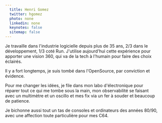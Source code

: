 ```yaml
---
  title: Henri Gomez
  twitter: hgomez
  photo: none
  linkedin: none
  keynotes: false
  sitemap: false
---
```

Je travaille dans l'industrie logicielle depuis plus de 35 ans, 2/3 dans le développement, 1/3 coté Run.
J'utilise aujourd'hui cette expérience pour apporter une vision 360, qui va de la tech à l'humain pour faire des choix éclairés.

Il y a fort longtemps, je suis tombé dans l'OpenSource, par conviction et évidence.

Pour me changer les idées, je file dans mon labo d'électronique pour réparer tout ce qui me tombe sous la main, mon observabilité se faisant avec un multimètre et un oscillo et mes fix via un fer à souder et beaucoup de patience.

Je bichonne aussi tout un tas de consoles et ordinateurs des années 80/90, avec une affection toute particulière pour mes C64.
